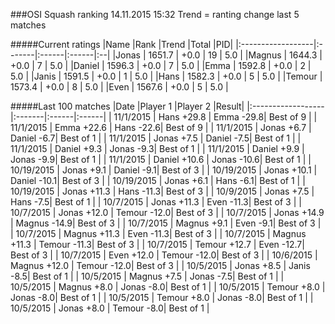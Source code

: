 ###OSI Squash ranking 14.11.2015 15:32
Trend = ranting change last 5 matches

#####Current ratings
|Name              |Rank   |Trend |Total  |PID|
|:------------------|:-------|:------|:------|:--|
|Jonas              | 1651.7 | +0.0 | 19 | 5.0 |
|Magnus             | 1644.3 | +0.0 | 7 | 5.0 |
|Daniel             | 1596.3 | +0.0 | 7 | 5.0 |
|Emma               | 1592.8 | +0.0 | 2 | 5.0 |
|Janis              | 1591.5 | +0.0 | 1 | 5.0 |
|Hans               | 1582.3 | +0.0 | 5 | 5.0 |
|Temour             | 1573.4 | +0.0 | 8 | 5.0 |
|Even               | 1567.6 | +0.0 | 5 | 5.0 |

#####Last 100 matches
|Date              |Player 1   |Player 2 |Result| 
|:------------------|:-------|:------|:------|
| 11/1/2015 | Hans +29.8 | Emma -29.8| Best of 9 |
| 11/1/2015 | Emma +22.6 | Hans -22.6| Best of 9 |
| 11/1/2015 | Jonas +6.7 | Daniel -6.7| Best of 1 |
| 11/1/2015 | Jonas +7.5 | Daniel -7.5| Best of 1 |
| 11/1/2015 | Daniel +9.3 | Jonas -9.3| Best of 1 |
| 11/1/2015 | Daniel +9.9 | Jonas -9.9| Best of 1 |
| 11/1/2015 | Daniel +10.6 | Jonas -10.6| Best of 1 |
| 10/19/2015 | Jonas +9.1 | Daniel -9.1| Best of 3 |
| 10/19/2015 | Jonas +10.1 | Daniel -10.1| Best of 3 |
| 10/19/2015 | Jonas +6.1 | Hans -6.1| Best of 1 |
| 10/19/2015 | Jonas +11.3 | Hans -11.3| Best of 3 |
| 10/9/2015 | Jonas +7.5 | Hans -7.5| Best of 1 |
| 10/7/2015 | Jonas +11.3 | Even -11.3| Best of 3 |
| 10/7/2015 | Jonas +12.0 | Temour -12.0| Best of 3 |
| 10/7/2015 | Jonas +14.9 | Magnus -14.9| Best of 3 |
| 10/7/2015 | Magnus +9.1 | Even -9.1| Best of 3 |
| 10/7/2015 | Magnus +11.3 | Even -11.3| Best of 3 |
| 10/7/2015 | Magnus +11.3 | Temour -11.3| Best of 3 |
| 10/7/2015 | Temour +12.7 | Even -12.7| Best of 3 |
| 10/7/2015 | Even +12.0 | Temour -12.0| Best of 3 |
| 10/6/2015 | Magnus +12.0 | Temour -12.0| Best of 3 |
| 10/5/2015 | Jonas +8.5 | Janis -8.5| Best of 1 |
| 10/5/2015 | Magnus +7.5 | Jonas -7.5| Best of 1 |
| 10/5/2015 | Magnus +8.0 | Jonas -8.0| Best of 1 |
| 10/5/2015 | Temour +8.0 | Jonas -8.0| Best of 1 |
| 10/5/2015 | Temour +8.0 | Jonas -8.0| Best of 1 |
| 10/5/2015 | Jonas +8.0 | Temour -8.0| Best of 1 |
